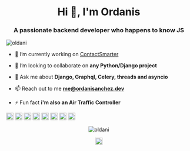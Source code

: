 <h1 align="center">Hi 👋, I'm Ordanis</h1>
<h3 align="center">A passionate backend developer who happens to know JS</h3>
<p align="left"> <img src="https://komarev.com/ghpvc/?username=oldani" alt="oldani" /> </p>

- 🔭 I’m currently working on [ContactSmarter](https://contactsmarter.com/)

- 🙌 I’m looking to collaborate on **any Python/Django project**

- 💬 Ask me about **Django, Graphql, Celery, threads and asyncio**

- 📫 Reach out to me **me@ordanisanchez.dev**

- ⚡ Fun fact **i'm also an Air Traffic Controller**

<p align="left"><img src="https://devicons.github.io/devicon/devicon.git/icons/react/react-original-wordmark.svg" alt="react" width="20" height="20"/> <img src="https://devicons.github.io/devicon/devicon.git/icons/django/django-original.svg" alt="django" width="20" height="20"/> <img src="https://devicons.github.io/devicon/devicon.git/icons/docker/docker-original-wordmark.svg" alt="docker" width="20" height="20"/> <img src="https://devicons.github.io/devicon/devicon.git/icons/javascript/javascript-original.svg" alt="javascript" width="20" height="20"/> <img src="https://devicons.github.io/devicon/devicon.git/icons/postgresql/postgresql-original-wordmark.svg" alt="postgresql" width="20" height="20"/> <img src="https://devicons.github.io/devicon/devicon.git/icons/redis/redis-original-wordmark.svg" alt="redis" width="20" height="20"/> <img src="https://devicons.github.io/devicon/devicon.git/icons/python/python-original-wordmark.svg" alt="python" width="20" height="20"/> <img src="https://devicons.github.io/devicon/devicon.git/icons/linux/linux-original.svg" alt="linux" width="20" height="20"/></p><p align="center"> <img src="https://github-readme-stats.vercel.app/api?username=oldani&show_icons=true" alt="oldani" /> </p>

<p align="center">
<a href="https://twitter.com/@ordanisanchez" target="blank"><img align="center" src="https://cdn.jsdelivr.net/npm/simple-icons@3.0.1/icons/twitter.svg" alt="@ordanisanchez" height="20" width="20" /></a>
</p>
